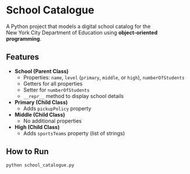 # School Catalogue

A Python project that models a digital school catalog for the  
New York City Department of Education using **object-oriented programming**.

## Features
- **School (Parent Class)**  
  - Properties: `name`, `level` (`primary`, `middle`, or `high`), `numberOfStudents`  
  - Getters for all properties  
  - Setter for `numberOfStudents`  
  - `__repr__` method to display school details
- **Primary (Child Class)**  
  - Adds `pickupPolicy` property
- **Middle (Child Class)**  
  - No additional properties
- **High (Child Class)**  
  - Adds `sportsTeams` property (list of strings)

## How to Run
```bash
python school_catalogue.py
